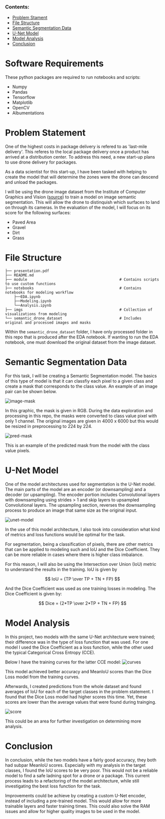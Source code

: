 ### Contents:
- [Problem Stament](#Background)
- [File Structure](#Data-Import-and-Cleaning)
- [Semantic Segmentation Data](#Semantic-Segmentation-Data)
- [U-Net Model](#U-Net-Model)
- [Model Analysis](#Model-Analysis)
- [Conclusion](#Conclusion)

# Software Requirements
These python packages are required to run notebooks and scripts:
- Numpy
- Pandas
- Tensorflow
- Matplotlib
- OpenCV
- Albumentations

# Problem Statement

One of the highest costs in package delivery is refered to as 'last-mile delivery'. This referes to the local package delivery once a product has arrived at a distribution center. To address this need, a new start-up plans to use drone delivery for packages. 

As a data scientist for this start-up, I have been tasked with helping to create the model that will determine the zones were the drone can descend and unload the packages. 

I will be using the drone image dataset from the Institute of Computer Graphics and Vision ([source](https://www.tugraz.at/index.php?id=22387)) to train a model on image semantic segmentation. This will allow the drone to distinquish which surfaces to land on through its cameras. In the evaluation of the model, I will focus on its score for the following surfaces:
- Paved Area
- Gravel
- Dirt
- Grass


# File Structure

```
├── presentation.pdf
├── README.md
├── module                                          # Contains scripts to use custom functions
├── notebooks                                       # Contains notebooks for modeling workflow
    ├──EDA.ipynb
    ├──Modeling.ipynb
    └──Analysis.ipynb
├── imgs                                            # Collection of visualizations from modeling
└── semantic_drone_dataset                          # Includes original and processed images and masks
```

Within the `semantic_drone_dataset` folder, I have only processed folder in this repo that is produced after the EDA notebook. If wanting to run the EDA notebook, one must download the original dataset from the image dataset. 

# Semantic Segmentation Data

For this task, I will be creating a Semantic Segmentation model. The basics of this type of model is that it can classfiy each pixel to a given class and create a mask that corresponds to the class value. An example of an image pair can be shown below. 

![image-mask](./imgs/image_mask_pair.png)

In this graphic, the mask is given in RGB. During the data exploration and processing in this repo, the masks were converted to class value pixel with only 1 channel. The original images are given in 4000 x 6000 but this would be resized in preprocessing to 224 by 224. 

![pred-mask](./imgs/cce_final_mask_pred.png)

This is an example of the predicted mask from the model with the class value pixels.

# U-Net Model

One of the model architectures used for segmentation is the U-Net model. The main parts of the model are an encoder (or downsampling) and a decoder (or upsampling). The encoder portion includes Convolutional layers with downsampling using strides > 1 and skip layers to upsampled Convolutional layers. The upsampling section, reverses the downsampling process to produce an image that same size as the original input. 


![unet-model](./imgs/u-net-architecture.png)



In the use of this model architecture, I also took into consideration what kind of metrics and loss functions would be optimal for the task.

For segmentation, being a classification of pixels, there are other metrics that can be applied to modeling 
such and IoU and the Dice Coefficient. They can be more reliable in cases where there is higher class imbalance. 

For this reason, I will also be using the Intersection over Union (IoU) metric to understand the results in the training. IoU is given by 

$$ IoU = {TP \over TP + TN + FP} $$

And the Dice Coefficient was used as one training losses in modeling. The Dice Coefficient is given by: 

$$ Dice = {2*TP \over 2*TP + TN + FP} $$



# Model Analysis

In this project, two models with the same U-Net architecture were trained; their difference was in the type of loss function that was used. For one model I used the Dice Coefficient as a loss function, while the other used the typical Categorical Cross Entropy (CCE). 

Below I have the training curves for the latter CCE model:
![curves](./imgs/cc_seg_training_curves.png)

This model achieved better accuracy and MeanIoU scores than the Dice Loss model from the training curves. 

Afterwards, I created predictions from the whole dataset and found averages of IoU for each of the target classes in the problem statement. I found that the Dice Loss model had higher scores this time. Yet, these scores are lower than the average values that were found during trainging. 

![score](./imgs/pred_iou_scores.png)

This could be an area for further investigation on determining more analysis. 



# Conclusion

In conclusion, while the two models have a fairly good accuracy, they both had subpar MeanIoU scores. Especially with my analysis in the target classes, I found the IoU scores to be very poor. This would not be a reliable model to find a safe ladning spot for a drone or a package. This current process leads to a refactoring of the model architecture, while still investigating the best loss function for the task. 

Improvements could be achieve by creating a custom U-Net encoder, instead of including a pre-trained model. This would allow for more trainable layers and faster training times. This could also solve the RAM issues and allow for higher quality images to be used in the model. 
